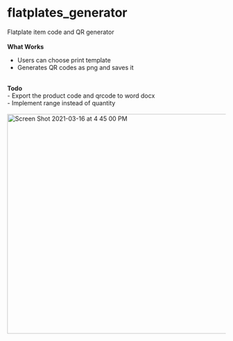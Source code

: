 # flatplates_generator
 Flatplate item code and QR generator <br><br>
<b>What Works</b>
 - Users can choose print template
 - Generates QR codes as png and saves it
 <br>
<b>Todo</b><br>
- Export the product code and qrcode to word docx<br>
- Implement range instead of quantity

<br>
<br>
<img width="507" alt="Screen Shot 2021-03-16 at 4 45 00 PM" src="https://user-images.githubusercontent.com/31088155/111377377-f3d4bb00-8676-11eb-91f1-1e3439fe6cef.png">
